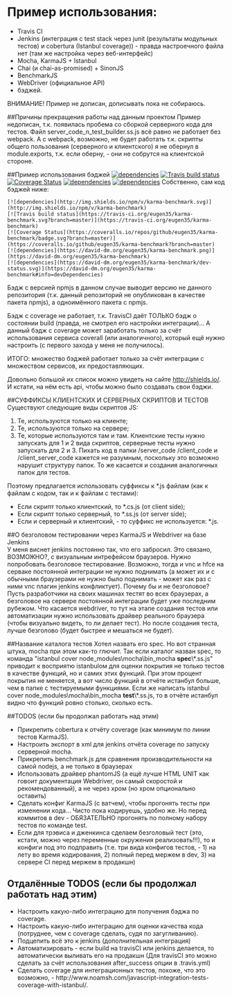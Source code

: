 # Пример использования:
 * Travis CI
 * Jenkins (интеграция с test stack через junit (результаты модульных тестов) и cobertura (Istanbul coverage)) - правда настроечного файла нет (там же настройка через веб-интерфейс)
 * Mocha, KarmaJS + Istanbul
 * Chai (и chai-as-promised) + SinonJS 
 * BenchmarkJS
 * WebDriver (официальное API)
 * бэджей.

ВНИМАНИЕ! Пример не дописан, дописывать пока не собираюсь.

##Причины прекращения работы над данным проектом
Пример недописан, т.к. появилась пробема со сборкой серверного кода для тестов. Файл server_code_n_test_builder.ss.js всё равно не работает без webpack.
А с webpack, возможно, не будет работать т.к. скрипты общего пользования (серверного и клиентского) я не обернул в module.exports,
т.к. если оберну, - они не собрутся на клиентской стороне.  

##Пример использования бэджей
[![dependencies](http://img.shields.io/npm/v/karma-benchmark.svg)](http://img.shields.io/npm/v/karma-benchmark)
[![Travis build status](https://travis-ci.org/eugen35/karma-benchmark.svg?branch=master)](https://travis-ci.org/eugen35/karma-benchmark)
[![Coverage Status](https://coveralls.io/repos/github/eugen35/karma-benchmark/badge.svg?branch=master)](https://coveralls.io/github/eugen35/karma-benchmark?branch=master)
[![dependencies](https://david-dm.org/eugen35/karma-benchmark.png)](https://david-dm.org/eugen35/karma-benchmark)
[![dependencies](https://david-dm.org/eugen35/karma-benchmark/dev-status.svg)](https://david-dm.org/eugen35/karma-benchmark#info=devDependencies)
Собственно, сам код бэджей ниже:
``````
[![dependencies](http://img.shields.io/npm/v/karma-benchmark.svg)](http://img.shields.io/npm/v/karma-benchmark)
[![Travis build status](https://travis-ci.org/eugen35/karma-benchmark.svg?branch=master)](https://travis-ci.org/eugen35/karma-benchmark)
[![Coverage Status](https://coveralls.io/repos/github/eugen35/karma-benchmark/badge.svg?branch=master)](https://coveralls.io/github/eugen35/karma-benchmark?branch=master)
[![dependencies](https://david-dm.org/eugen35/karma-benchmark.png)](https://david-dm.org/eugen35/karma-benchmark)
[![dependencies](https://david-dm.org/eugen35/karma-benchmark/dev-status.svg)](https://david-dm.org/eugen35/karma-benchmark#info=devDependencies)
``````
Бэдж с версией npmjs в данном случае выводит версию не данного репозитория (т.к. данный репозиторий не опубликован в качестве пакета npmjs), а одноимённого пакета с npmjs.

Бэдж с coverage не работает, т.к. TravisCI даёт ТОЛЬКО бэдж о состоянии build (правда, не смотрел его настройки интеграции)...
А данный бэдж с coverage может заработать только за счёт использования сервиса coverall (или аналогичного), который ещё нужно настроить (с первого захода у меня не получилось).

ИТОГО: множество бэджей работает только за счёт интеграции с множеством сервисов, их предоставляющих.

Довольно большой их список можно увидеть на сайте http://shields.io/. И кстати, на нём есть api, чтобы можно было создавать свои бэджи.

##СУФФИКСЫ КЛИЕНТСКИХ И СЕРВЕРНЫХ СКРИПТОВ И ТЕСТОВ
Существуют следующие виды скриптов JS:
1. Те, используются только на клиенте; 
2. Те, используются только на сервере;
3. Те, которые используются там и там.
Клиентские тесты нужно запускать для 1 и 2 вида скриптов, серверные тесты нужно запускать для 2 и 3.
Пихать код в папки /server_code /client_code и /client_server_code кажется не разумным, поскольку это возможно нарушит структуру папок.
То же касается и создания аналогичных папок для тестов.

Поэтому предлагается использовать суффиксы к *.js файлам (как к файлам с кодом, так и к файлам с тестами):

* Если скрипт только клиентский, то *.cs.js (от client side);
* Если скрипт только серверный, то *.ss.js (от server side);
* Если и серверный и клиентский, - то суффикс не используется: *.js.

##О безголовом тестировании через KarmaJS и Webdriver на базе Jenkins  
У меня виснет jenkins постоянно так, что его забросил. Это связано, ВОЗМОЖНО?, с визуальным интрефейсом браузеров. Нужно попробовать безголовое тестирование.
Возможно, тогда и vnc и hfce на серваке постоянной интеграции не нужно поднимать (а может их и с обычными браузерами не нужно было поднимать - может как раз с ними vnc плагин jenkins конфликтует).
Почему бы и не безголовое? Пусть разработчики на своих машинах тестят во всех браузерах, а безголовое на сервере постоянной интеграции будет уже последним рубежом.
Что касается webdriver, то тут на этапе создания тестов или автоматизации нужно использовать драйвер реального браузера (чтобы визуально видеть, то ли делает тест).
Но после создания теста, лучше безголово (будет быстрее и мешаться не будет).

##Название каталога тестов
Хотел назвать его spec. Но вот странная штука, mocha при этом как-то глючит. Так если каталог назван spec, 
то команда "istanbul cover node_modules\mocha\bin\_mocha **spec**\\\*.ss.js" приводит  к восприятю istanbulом для оценки покрытия не только тестов в качестве функций, 
но и самих этих функций. При этом процент покрытия не меняется, а вот число функций в отчёте истанбул больше, чем в папке с тестируемыми функциями.
Если же написать istanbul cover node_modules\mocha\bin\_mocha **test**\\\*.ss.js, то в отчёте истанбул видно что функций ровно столько, сколько есть.



##TODOS (если бы продолжал работать над этим)
* <!-- @todo --> Прикрепить cobertura к отчёту coverage (как минимум по линии тестов KarmaJS).
* <!-- @todo --> Настроить экспорт в xml для jenkins отчёта coverage по запуску серверной mocha. 
* <!-- @todo --> Прикрепить benchmark.js для сравнения производительности на самой nodejs, а не только в браузерах
* <!-- @todo --> Использовать драйвер phantomJS (а ещё лучше HTML UNIT как говоит документация Webdriver, он самый скоростой и рекомендованный), а не через хром (но хром опционально оставить)
* <!-- @todo --> Сделать конфиг KarmaJS (с ватчем), чтобы прогонять тесты при изменении кода... Чисто пока кодируешь, удобно же. Но перед коммитов в dev - ОБЯЗАТЕЛЬНО прогонять по полному набору тестов по команде test.
* <!-- @todo --> Если для трэвиса и дженкинса сделаем безголовый тест (это, кстати, можно через переменные окружения реализовать!!!), то и конфиги под это подправить (т.е. три вида конфигов тестов, - 1) на лету во время кодирования, 2) полный перед мержем в dev, 3) на сервере CI перед мержем в продакшн)

## Отдалённые TODOS (если бы продолжал работать над этим)
* <!-- @todo --> Настроить какую-либо интеграцию для получения бэджа по coverage.
* <!-- @todo --> Настроить какую-либо интеграцию для оценки качества кода (потруднее, чем с coverage сделать, судя по загугливанию).
* <!-- @todo --> Подцепить всё это к jenkins (дополнительная интеграция)
* <!-- @todo --> Автоматизировать - если build на travisCI или jenkins делается, то автоматически выливать его на продакшн (Для travisCI это можно сделать за счёт использования after_success опции в .travis.yml)
* <!-- @todo [очень отдалённое] [не факт, что нужно] --> Сделать coverage для интеграционных тестов, похоже, что это возможно, - http://www.noamsh.com/javascript-integration-tests-coverage-with-istanbul/. 

